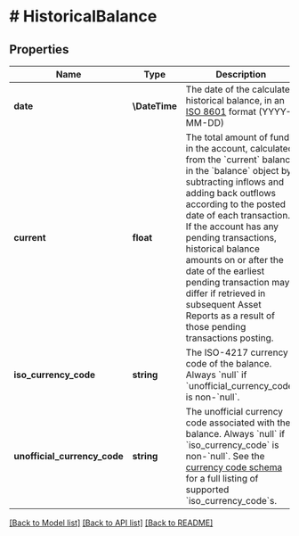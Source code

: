 # # HistoricalBalance

## Properties

Name | Type | Description | Notes
------------ | ------------- | ------------- | -------------
**date** | **\DateTime** | The date of the calculated historical balance, in an [ISO 8601](https://wikipedia.org/wiki/ISO_8601) format (YYYY-MM-DD) |
**current** | **float** | The total amount of funds in the account, calculated from the &#x60;current&#x60; balance in the &#x60;balance&#x60; object by subtracting inflows and adding back outflows according to the posted date of each transaction.  If the account has any pending transactions, historical balance amounts on or after the date of the earliest pending transaction may differ if retrieved in subsequent Asset Reports as a result of those pending transactions posting. |
**iso_currency_code** | **string** | The ISO-4217 currency code of the balance. Always &#x60;null&#x60; if &#x60;unofficial_currency_code&#x60; is non-&#x60;null&#x60;. |
**unofficial_currency_code** | **string** | The unofficial currency code associated with the balance. Always &#x60;null&#x60; if &#x60;iso_currency_code&#x60; is non-&#x60;null&#x60;.  See the [currency code schema](https://plaid.com/docs/api/accounts#currency-code-schema) for a full listing of supported &#x60;iso_currency_code&#x60;s. |

[[Back to Model list]](../../README.md#models) [[Back to API list]](../../README.md#endpoints) [[Back to README]](../../README.md)
